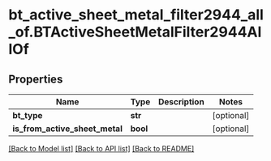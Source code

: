# bt_active_sheet_metal_filter2944_all_of.BTActiveSheetMetalFilter2944AllOf

## Properties
Name | Type | Description | Notes
------------ | ------------- | ------------- | -------------
**bt_type** | **str** |  | [optional] 
**is_from_active_sheet_metal** | **bool** |  | [optional] 

[[Back to Model list]](../README.md#documentation-for-models) [[Back to API list]](../README.md#documentation-for-api-endpoints) [[Back to README]](../README.md)


